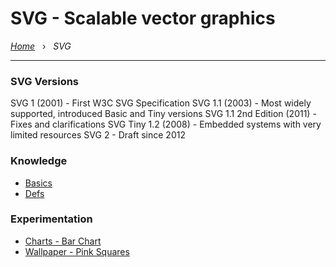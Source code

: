 # SVG - Scalable vector graphics

*[Home](../README.md)* &nbsp; › &nbsp; 
*SVG*

---

### SVG Versions

SVG 1 (2001) - First W3C SVG Specification
SVG 1.1 (2003) - Most widely supported, introduced Basic and Tiny versions
SVG 1.1 2nd Edition (2011) - Fixes and clarifications
SVG Tiny 1.2 (2008) - Embedded systems with very limited resources
SVG 2 - Draft since 2012

### Knowledge

- [Basics](./basics.md)
- [Defs](./defs.md)

### Experimentation

- [Charts - Bar Chart](./charts/bar-chart.html)
- [Wallpaper - Pink Squares](./wallpapers/pink%20squares.html)
